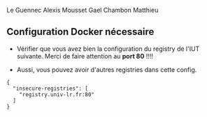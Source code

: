 Le Guennec Alexis
Mousset Gael
Chambon Matthieu

## Configuration Docker nécessaire

- Vérifier que vous avez bien la configuration du registry de l'IUT suivante. Merci de faire attention au **port 80** !!!! 
 
- Aussi, vous pouvez avoir d'autres registries dans cette config. 

```docker 
{
  "insecure-registries": [
    "registry.univ-lr.fr:80"
  ]
}
```



